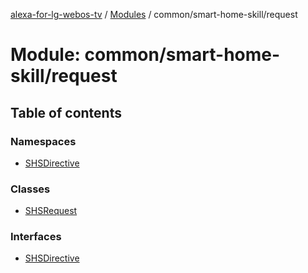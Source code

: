 [alexa-for-lg-webos-tv](../README.md) / [Modules](../modules.md) / common/smart-home-skill/request

# Module: common/smart-home-skill/request

## Table of contents

### Namespaces

- [SHSDirective](common_smart_home_skill_request.SHSDirective.md)

### Classes

- [SHSRequest](../classes/common_smart_home_skill_request.SHSRequest.md)

### Interfaces

- [SHSDirective](../interfaces/common_smart_home_skill_request.SHSDirective-1.md)
